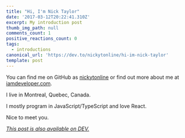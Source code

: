 ```yaml
---
title: "Hi, I'm Nick Taylor"
date: '2017-03-12T20:22:41.310Z'
excerpt: My introduction post
thumb_img_path: null
comments_count: 1
positive_reactions_count: 0
tags:
  - introductions
canonical_url: 'https://dev.to/nickytonline/hi-im-nick-taylor'
template: post
---
```


You can find me on GitHub as [nickytonline](https://github.com/nickytonline) or find out more about me at [iamdeveloper.com](http://iamdeveloper.com).

I live in Montreal, Quebec, Canada.

I mostly program in JavaScript/TypeScript and love React.

Nice to meet you.

_[This post is also available on DEV.](https://dev.to/nickytonline/hi-im-nick-taylor)_

<script>
const parent = document.getElementsByTagName('head')[0];
const script = document.createElement('script');
script.type = 'text/javascript';
script.src = 'https://cdnjs.cloudflare.com/ajax/libs/iframe-resizer/4.1.1/iframeResizer.min.js';
script.charset = 'utf-8';
script.onload = function() {
    window.iFrameResize({}, '.liquidTag');
};
parent.appendChild(script);
</script>
